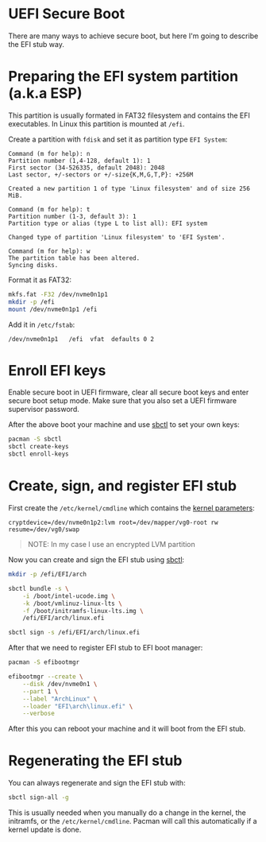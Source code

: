 # UEFI Secure Boot

There are many ways to achieve secure boot, but here I'm going to describe
the EFI stub way.

# Preparing the EFI system partition (a.k.a ESP)

This partition is usually formated in FAT32 filesystem and contains the EFI
executables. In Linux this partition is mounted at `/efi`.

Create a partition with `fdisk` and set it as partition type `EFI System`:

```
Command (m for help): n
Partition number (1,4-128, default 1): 1
First sector (34-526335, default 2048): 2048
Last sector, +/-sectors or +/-size{K,M,G,T,P}: +256M

Created a new partition 1 of type 'Linux filesystem' and of size 256 MiB.

Command (m for help): t
Partition number (1-3, default 3): 1
Partition type or alias (type L to list all): EFI system

Changed type of partition 'Linux filesystem' to 'EFI System'.

Command (m for help): w
The partition table has been altered.
Syncing disks.
```

Format it as FAT32:

```bash
mkfs.fat -F32 /dev/nvme0n1p1
mkdir -p /efi
mount /dev/nvme0n1p1 /efi
```

Add it in `/etc/fstab`:

```
/dev/nvme0n1p1   /efi  vfat  defaults 0 2
```

# Enroll EFI keys

Enable secure boot in UEFI firmware, clear all secure boot keys and enter secure
boot setup mode. Make sure that you also set a UEFI firmware supervisor password.

After the above boot your machine and use [sbctl] to set your own keys:

```bash
pacman -S sbctl
sbctl create-keys
sbctl enroll-keys
```

# Create, sign, and register EFI stub

First create the `/etc/kernel/cmdline` which contains the [kernel parameters]:

```
cryptdevice=/dev/nvme0n1p2:lvm root=/dev/mapper/vg0-root rw resume=/dev/vg0/swap
```

> NOTE: In my case I use an encrypted LVM partition

Now you can create and sign the EFI stub using [sbctl]:

```bash
mkdir -p /efi/EFI/arch

sbctl bundle -s \
    -i /boot/intel-ucode.img \
    -k /boot/vmlinuz-linux-lts \
    -f /boot/initramfs-linux-lts.img \
    /efi/EFI/arch/linux.efi

sbctl sign -s /efi/EFI/arch/linux.efi
```

After that we need to register EFI stub to EFI boot manager:

```bash
pacman -S efibootmgr

efibootmgr --create \
    --disk /dev/nvme0n1 \
    --part 1 \
    --label "ArchLinux" \
    --loader "EFI\arch\linux.efi" \
    --verbose
```

After this you can reboot your machine and it will boot from the EFI stub.

# Regenerating the EFI stub

You can always regenerate and sign the EFI stub with:

```bash
sbctl sign-all -g
```

This is usually needed when you manually do a change in the kernel, the
initramfs, or the `/etc/kernel/cmdline`. Pacman will call this automatically
if a kernel update is done.


[sbctl]: https://github.com/Foxboron/sbctl
[kernel parameters]: https://wiki.archlinux.org/index.php/kernel_parameters
